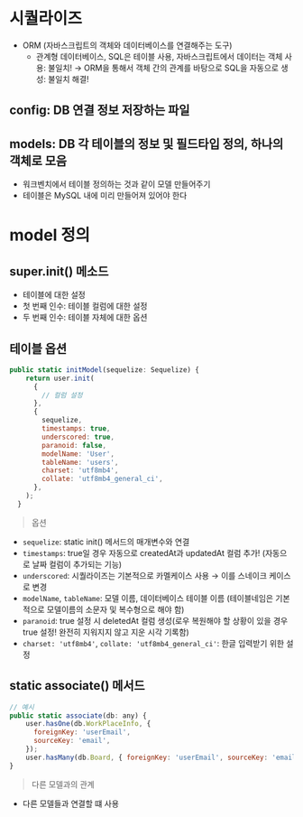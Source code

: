 # 시퀄라이즈 
- ORM (자바스크립트의 객체와 데이터베이스를 연결해주는 도구)
    - 관계형 데이터베이스, SQL은 테이블 사용, 자바스크립트에서 데이터는 객체 사용: 불일치!
    → ORM을 통해서 객체 간의 관계를 바탕으로 SQL을 자동으로 생성: 불일치 해결! 

## config: DB 연결 정보 저장하는 파일 

##  models: DB 각 테이블의 정보 및 필드타입 정의, 하나의 객체로 모음
- 워크벤치에서 테이블 정의하는 것과 같이 모델 만들어주기 
- 테이블은 MySQL 내에 미리 만들어져 있어야 한다 

# model 정의 

## super.init() 메소드 
- 테이블에 대한 설정 
- 첫 번째 인수: 테이블 컬럼에 대한 설정
- 두 번째 인수: 테이블 자체에 대한 옵션

## 테이블 옵션
```javascript
public static initModel(sequelize: Sequelize) {
    return user.init(
      {
        // 컬럼 설정    
      },
      {
        sequelize,
        timestamps: true,
        underscored: true,
        paranoid: false,
        modelName: 'User',
        tableName: 'users',
        charset: 'utf8mb4',
        collate: 'utf8mb4_general_ci',
      },
    );
  }
```
> 옵션 
- `sequelize`: static init() 메서드의 매개변수와 연결 
- `timestamps`: true일 경우 자동으로 createdAt과 updatedAt 컬럼 추가! (자동으로 날짜 컬럼이 추가되는 기능)
- `underscored`: 시퀄라이즈는 기본적으로 카멜케이스 사용 → 이를 스네이크 케이스로 변경
- `modelName`, `tableName`: 모델 이름, 데이터베이스 테이블 이름 (테이블네임은 기본적으로 모델이름의 소문자 및 복수형으로 해야 함)
- `paranoid`: true 설정 시 deletedAt 컬럼 생성(로우 복원해야 할 상황이 있을 경우 true 설정! 완전히 지워지지 않고 지운 시각 기록함)
- `charset: 'utf8mb4'`, `collate: 'utf8mb4_general_ci'`: 한글 입력받기 위한 설정 

## static associate() 메서드 
```javascript
// 예시
public static associate(db: any) {
    user.hasOne(db.WorkPlaceInfo, {
      foreignKey: 'userEmail',
      sourceKey: 'email',
    });
    user.hasMany(db.Board, { foreignKey: 'userEmail', sourceKey: 'email' });
}
```
> 다른 모델과의 관계
- 다른 모델들과 연결할 떄 사용
